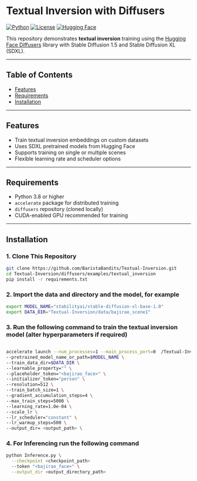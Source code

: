 # Textual Inversion with Diffusers

[![Python](https://img.shields.io/badge/python-3.8%2B-blue)](https://www.python.org/)
[![License](https://img.shields.io/badge/license-MIT-green)](LICENSE)
[![Hugging Face](https://img.shields.io/badge/huggingface-diffusers-orange)](https://github.com/huggingface/diffusers)

This repository demonstrates **textual inversion** training using the [Hugging Face Diffusers](https://github.com/huggingface/diffusers) library with Stable Diffusion 1.5 and Stable Diffusion XL (SDXL).

---

## Table of Contents

- [Features](#features)  
- [Requirements](#requirements)  
- [Installation](#installation)  
---

## Features

- Train textual inversion embeddings on custom datasets  
- Uses SDXL pretrained models from Hugging Face  
- Supports training on single or multiple scenes  
- Flexible learning rate and scheduler options  

---

## Requirements

- Python 3.8 or higher  
- `accelerate` package for distributed training  
- `diffusers` repository (cloned locally)  
- CUDA-enabled GPU recommended for training  

---

## Installation

### 1. Clone This Repository

```bash
git clone https://github.com/BaristaBandits/Textual-Inversion.git
cd Textual-Inversion/diffusers/examples/textual_inversion
pip install -r requirements.txt
```

### 2. Import the data and directory and the model, for example
```bash
export MODEL_NAME="stabilityai/stable-diffusion-xl-base-1.0"
export DATA_DIR="Textual-Inversion/data/bajirao_scene1"
```

### 3. Run the following command to train the textual inversion model (alter hyperparameters if required)
```bash

accelerate launch --num_processes=1 --main_process_port=0  /Textual-Inversion/diffusers/examples/textual_inversion/textual_inversion_sdxl.py \
--pretrained_model_name_or_path=$MODEL_NAME \
--train_data_dir=$DATA_DIR \
--learnable_property="" \
--placeholder_token="<bajirao_face>" \
--initializer_token="person" \
--resolution=512 \
--train_batch_size=1 \
--gradient_accumulation_steps=4 \
--max_train_steps=5000 \
--learning_rate=1.0e-04 \
--scale_lr \
--lr_scheduler="constant" \
--lr_warmup_steps=500 \
--output_dir= <output_path> \
```
### 4. For Inferencing run the following command
```bash
python Inference.py \
  --checkpoint <checkpoint_path>
  --token "<bajirao_face>" \
  --output_dir <output_directory_path>
```


